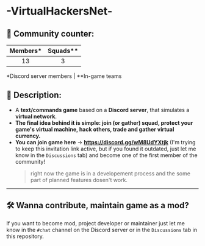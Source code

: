 # -VirtualHackersNet-

## 🔢 Community counter:
| Members\* | Squads\*\* |
| :-------: | :--------: |
| 13        | 3          |

\*Discord server members | \*\*In-game teams

## 📜 Description:
  - A **text/commands game** based on a **Discord server**, that simulates a **virtual network**. 
  - **The final idea behind it is simple: join (or gather) squad, protect your game's virtual machine, hack others, trade and gather virtual currency.**
  - **You can join game here** -> **https://discord.gg/wM8UdYXtjk** (I'm trying to keep this invitation link active, but if you found it outdated, just let me know in the `Discussions` tab) and become one of the first member of the community!
    > right now the game is in a developement process and the some part of planned features dosen't work.
_______________________________________________
## 🛠 Wanna contribute, maintain game as a mod?
If you want to become mod, project developer or maintainer just let me know in the `#chat` channel on the Discord server or in the `Discussions` tab in this repository.

